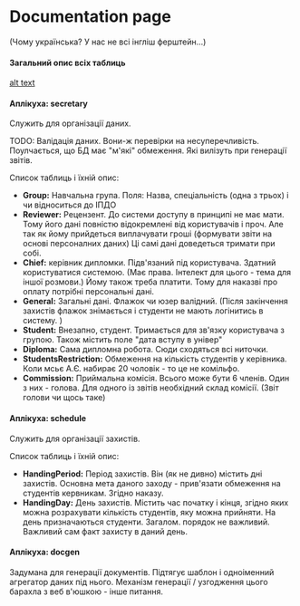 # Documentation page

(Чому українська? У нас не всі інгліш ферштейн...)

#### Загальний опис всіх таблиць

[alt text][scheme_1]

[scheme_1]: ./myapp_models.png "Загальний вигляд"

#### Аплікуха: secretary 
Служить для організації даних. 

TODO: Валідація даних. Вони-ж перевірки на несуперечливість. 
Поулчається, що БД має "м'які" обмеження. 
Які вилізуть при генерації звітів. 

Список таблиць і їхній опис:

* __Group:__  Навчальна група. Поля: Назва, 
спеціальність (одна з трьох) і чи відноситься до ІПДО
* __Reviewer:__ Рецензент. До системи доступу в принципі не має мати. 
Тому його дані повністю відокремлені від користувачів і проч. 
Але так як йому прийдеться виплачувати гроші (формувати звіти на основі персоналних даних)
Ці самі дані доведеться тримати при собі. 
* __Chief:__ керівник дипломки. Підв'язаний під користувача. Здатний користуватися системою. 
(Має права. Інтелект для цього - тема для іншої розмови.) Йому також треба платити.
Тому для наказві про оплату потрібні персональні дані. 
* __General:__ Загальні дані. Флажок чи юзер валідний. (Після закінчення 
захистів флажок знімається і студенти не мають логінитись в систему. )
* __Student:__ Внезапно, студент. Тримається для зв'язку користувача з групою. 
Також містить поле "дата вступу в універ"
* __Diploma:__ Сама дипломна робота. Сюди сходяться всі ниточки. 
* __StudentsRestriction:__ Обмеження на кількість студентів у керівника. 
Коли мсьє А.Є. набирає 20 чоловік - то це не комільфо. 
* __Commission:__ Приймальна комісія. Всього може бути 6 членів. Один з них - голова. 
Для одного із звітів необхідний склад комісії. (Звіт голови чи щось таке)

#### Аплікуха: schedule
Служить для організації захистів. 


Список  таблиць і їхній опис:

* __HandingPeriod:__ Період захистів. Він (як не дивно) містить дні захистів. 
Основна мета даного заходу - прив'язати обмеження на студентів кервникам. 
Згідно наказу.
* __HandingDay:__ День захистів. Містить час початку і кінця, згідно яких можна 
розрахувати кількість студентів, яку можна прийняти. На день призначаються студенти. 
Загалом. порядок не важливий. Важливий сам факт захисту в даний день.

#### Аплікуха: docgen
   Задумана для генерації документів. Підтягує шаблон і одноіменний агрегатор даних під нього. 
   Механізм генерації / узгодження цього барахла з веб в'юшкою - інше питання. 
   
